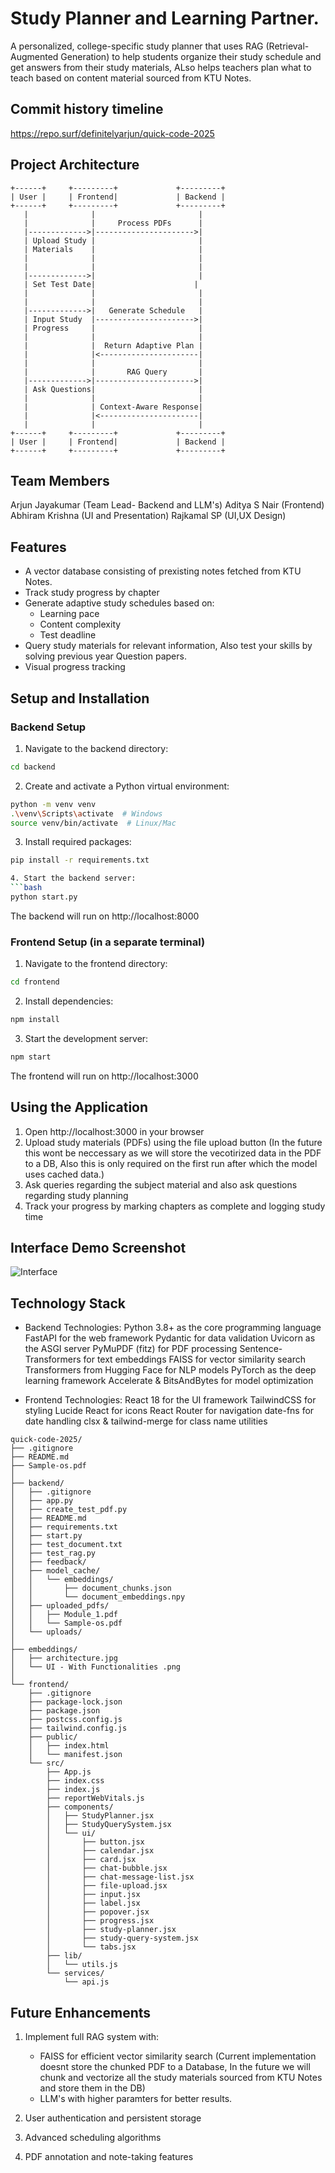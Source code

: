 # Study Planner and Learning Partner.

A personalized, college-specific study planner that uses RAG (Retrieval-Augmented Generation) to help students organize their study schedule and get answers from their study materials, ALso helps teachers plan what to teach based on content material sourced from KTU Notes.

## Commit history timeline

https://repo.surf/definitelyarjun/quick-code-2025

## Project Architecture
```
+------+     +---------+             +---------+
| User |     | Frontend|             | Backend |
+------+     +---------+             +---------+
   |              |                       |
   |              |     Process PDFs      |
   |------------->|---------------------->|
   | Upload Study |                       |
   | Materials    |                       |
   |              |                       |
   |              |                       |
   |------------->|                       |
   | Set Test Date|                      |
   |              |                       |
   |              |                       | 
   |------------->|   Generate Schedule   |
   | Input Study  |---------------------->|
   | Progress     |                       |
   |              |                       |
   |              |  Return Adaptive Plan |
   |              |<----------------------| 
   |              |                       |
   |              |       RAG Query       |
   |------------->|---------------------->|
   | Ask Questions|                       |
   |              |                       |
   |              | Context-Aware Response|
   |              |<----------------------| 
   |              |                       |
+------+     +---------+             +---------+
| User |     | Frontend|             | Backend |
+------+     +---------+             +---------+
```
## Team Members

Arjun Jayakumar (Team Lead- Backend and LLM's)
Aditya S Nair (Frontend)
Abhiram Krishna (UI and Presentation)
Rajkamal SP (UI,UX Design)

## Features

- A vector database consisting of prexisting notes fetched from KTU Notes.
- Track study progress by chapter
- Generate adaptive study schedules based on:
  - Learning pace
  - Content complexity
  - Test deadline
- Query study materials for relevant information, Also test your skills by solving previous year Question papers.
- Visual progress tracking

## Setup and Installation

### Backend Setup

1. Navigate to the backend directory:
```bash
cd backend
```

2. Create and activate a Python virtual environment:
```bash
python -m venv venv
.\venv\Scripts\activate  # Windows
source venv/bin/activate  # Linux/Mac
```

3. Install required packages:
```bash
pip install -r requirements.txt

4. Start the backend server:
```bash
python start.py
```

The backend will run on http://localhost:8000

### Frontend Setup (in a separate terminal)

1. Navigate to the frontend directory:
```bash
cd frontend
```

2. Install dependencies:
```bash
npm install
```

3. Start the development server:
```bash
npm start
```

The frontend will run on http://localhost:3000

## Using the Application

1. Open http://localhost:3000 in your browser
2. Upload study materials (PDFs) using the file upload button (In the future this wont be neccessary as we will store the vecotirized data in the PDF to a DB, Also this is only required on the first run after which the model uses cached data.)
4. Ask queries regarding the subject material and also ask questions regarding study planning
5. Track your progress by marking chapters as complete and logging study time

## Interface Demo Screenshot

![Interface](https://github.com/user-attachments/assets/f6606461-fc24-49a6-9130-2b08977b4c88)

## Technology Stack

- Backend Technologies:
   Python 3.8+ as the core programming language
   FastAPI for the web framework
   Pydantic for data validation
   Uvicorn as the ASGI server
   PyMuPDF (fitz) for PDF processing
   Sentence-Transformers for text embeddings
   FAISS for vector similarity search
   Transformers from Hugging Face for NLP models
   PyTorch as the deep learning framework
   Accelerate & BitsAndBytes for model optimization

- Frontend Technologies:
   React 18 for the UI framework
   TailwindCSS for styling
   Lucide React for icons
   React Router for navigation
   date-fns for date handling
   clsx & tailwind-merge for class name utilities

```
quick-code-2025/
├── .gitignore
├── README.md
├── Sample-os.pdf
│
├── backend/
│   ├── .gitignore
│   ├── app.py
│   ├── create_test_pdf.py
│   ├── README.md
│   ├── requirements.txt
│   ├── start.py
│   ├── test_document.txt
│   ├── test_rag.py
│   ├── feedback/
│   ├── model_cache/
│   │   └── embeddings/
│   │       ├── document_chunks.json
│   │       └── document_embeddings.npy
│   ├── uploaded_pdfs/
│   │   ├── Module_1.pdf
│   │   └── Sample-os.pdf
│   └── uploads/
│
├── embeddings/
│   ├── architecture.jpg
│   └── UI - With Functionalities .png
│
└── frontend/
    ├── .gitignore
    ├── package-lock.json
    ├── package.json
    ├── postcss.config.js
    ├── tailwind.config.js
    ├── public/
    │   ├── index.html
    │   └── manifest.json
    └── src/
        ├── App.js
        ├── index.css
        ├── index.js
        ├── reportWebVitals.js
        ├── components/
        │   ├── StudyPlanner.jsx
        │   ├── StudyQuerySystem.jsx
        │   └── ui/
        │       ├── button.jsx
        │       ├── calendar.jsx
        │       ├── card.jsx
        │       ├── chat-bubble.jsx
        │       ├── chat-message-list.jsx
        │       ├── file-upload.jsx
        │       ├── input.jsx
        │       ├── label.jsx
        │       ├── popover.jsx
        │       ├── progress.jsx
        │       ├── study-planner.jsx
        │       ├── study-query-system.jsx
        │       └── tabs.jsx
        ├── lib/
        │   └── utils.js
        └── services/
            └── api.js
```

## Future Enhancements

1. Implement full RAG system with:
   - FAISS for efficient vector similarity search (Current implementation doesnt store the chunked PDF to a Database, In the future we will chunk and vectorize all the study materials sourced from KTU Notes and store them in the DB)
   - LLM's with higher paramters for better results.

2. User authentication and persistent storage
3. Advanced scheduling algorithms
4. PDF annotation and note-taking features
